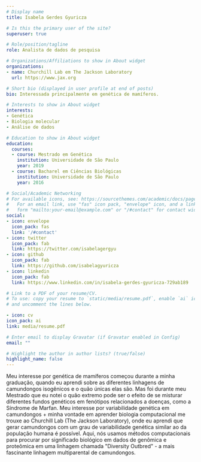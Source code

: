 ```yaml
---
# Display name
title: Isabela Gerdes Gyuricza

# Is this the primary user of the site?
superuser: true

# Role/position/tagline
role: Analista de dados de pesquisa

# Organizations/Affiliations to show in About widget
organizations:
- name: Churchill Lab em The Jackson Laboratory
  url: https://www.jax.org

# Short bio (displayed in user profile at end of posts)
bio: Interessada principalmente em genética de mamíferos.

# Interests to show in About widget
interests:
- Genética
- Biologia molecular
- Análise de dados

# Education to show in About widget
education:
  courses:
  - course: Mestrado em Genética
    institution: Universidade de São Paulo
    year: 2019
  - course: Bacharel em Ciências Biológicas
    institution: Universidade de São Paulo
    year: 2016

# Social/Academic Networking
# For available icons, see: https://sourcethemes.com/academic/docs/page-builder/#icons
#   For an email link, use "fas" icon pack, "envelope" icon, and a link in the
#   form "mailto:your-email@example.com" or "/#contact" for contact widget.
social:
- icon: envelope
  icon_pack: fas
  link: '/#contact'
- icon: twitter
  icon_pack: fab
  link: https://twitter.com/isabelagergyu
- icon: github
  icon_pack: fab
  link: https://github.com/isabelagyuricza
- icon: linkedin
  icon_pack: fab
  link: https://www.linkedin.com/in/isabela-gerdes-gyuricza-729ab189

# Link to a PDF of your resume/CV.
# To use: copy your resume to `static/media/resume.pdf`, enable `ai` icons in `params.toml`, 
# and uncomment the lines below.

- icon: cv
icon_pack: ai
link: media/resume.pdf

# Enter email to display Gravatar (if Gravatar enabled in Config)
email: ""

# Highlight the author in author lists? (true/false)
highlight_name: false
---
```


 Meu interesse por genética de mamíferos começou durante a minha graduação, quando eu aprendi sobre as diferentes linhagens de camundongos isogênicos e o quão únicas elas são. Mas foi durante meu Mestrado que eu notei o quão extremo pode ser o efeito de se misturar diferentes fundos genéticos em fenótipos relacionados a doenças, como a Síndrome de Marfan. Meu interesse por variabilidade genética em camundongos + minha vontade em aprender biologia computacional me trouxe ao Churchill Lab (The Jackson Laboratory), onde eu aprendi que gerar camundongos com um grau de variabilidade genética similar ao da população humana é possível. Aqui, nós usamos métodos computacionais para procurar por significado biológico em dados de genômica e proteômica em uma linhagem chamada "Diversity Outbred" - a mais fascinante linhagem multiparental de camundongos. 